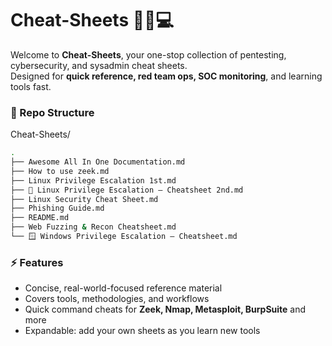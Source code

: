 # Cheat-Sheets 🕵️‍♂️💻

Welcome to **Cheat-Sheets**, your one-stop collection of pentesting, cybersecurity, and sysadmin cheat sheets.  
Designed for **quick reference, red team ops, SOC monitoring**, and learning tools fast.

### 📂 Repo Structure
Cheat-Sheets/
```bash
.
├── Awesome All In One Documentation.md
├── How to use zeek.md
├── Linux Privilege Escalation 1st.md
├── 🐧 Linux Privilege Escalation – Cheatsheet 2nd.md
├── Linux Security Cheat Sheet.md
├── Phishing Guide.md
├── README.md
├── Web Fuzzing & Recon Cheatsheet.md
└── 🪟 Windows Privilege Escalation – Cheatsheet.md
```

### ⚡ Features

- Concise, real-world-focused reference material  
- Covers tools, methodologies, and workflows  
- Quick command cheats for **Zeek, Nmap, Metasploit, BurpSuite** and more  
- Expandable: add your own sheets as you learn new tools  


